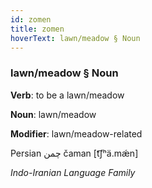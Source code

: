 ```yaml
---
id: zomen
title: zomen
hoverText: lawn/meadow § Noun
---
```


### lawn/meadow § Noun

**Verb**: to be a lawn/meadow

**Noun**: lawn/meadow

**Modifier**: lawn/meadow-related

Persian چمن čaman [t͡ʃʰä.mǽn]

*Indo-Iranian Language Family*